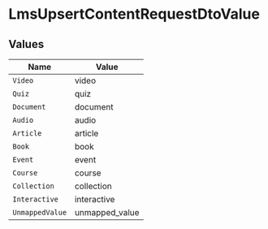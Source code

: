 # LmsUpsertContentRequestDtoValue


## Values

| Name            | Value           |
| --------------- | --------------- |
| `Video`         | video           |
| `Quiz`          | quiz            |
| `Document`      | document        |
| `Audio`         | audio           |
| `Article`       | article         |
| `Book`          | book            |
| `Event`         | event           |
| `Course`        | course          |
| `Collection`    | collection      |
| `Interactive`   | interactive     |
| `UnmappedValue` | unmapped_value  |